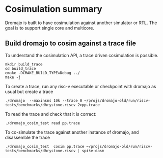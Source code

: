 

# Cosimulation summary

Dromajo is built to have cosimulation against another simulator or RTL. The
goal is to support single core and multicore.



## Build dromajo to cosim against a trace file


To understand the cosimulation API, a trace driven cosimulation is possible.

```
mkdir build_trace
cd build_trace
cmake -DCMAKE_BUILD_TYPE=Debug ../
make -j
```

To create a trace, run any risc-v executable or checkpoint with dromajo as usual
but create a trace

```
./dromajo  --maxinsns 10k --trace 0 ~/projs/dromajo-old/run/riscv-tests/benchmarks/dhrystone.riscv 2>pp.trace
```

To read the trace and check that it is correct:

```
./dromajo_cosim_test read pp.trace
```

To co-simulate the trace against another instance of dromajo, and disassemble the trace

```
./dromajo_cosim_test  cosim pp.trace ~/projs/dromajo-old/run/riscv-tests/benchmarks/dhrystone.riscv | spike-dasm
```

